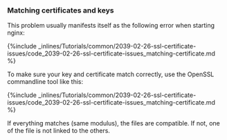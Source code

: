<!-- usedin: [ _legacy_docker/Tutorials] - post: -->


### Matching certificates and keys

This problem usually manifests itself as the following error when starting nginx:



{%include _inlines/Tutorials/common/2039-02-26-ssl-certificate-issues/code_2039-02-26-ssl-certificate-issues_matching-certificate.md %}




To make sure your key and certificate match correctly, use the OpenSSL commandline tool like this:



{%include _inlines/Tutorials/common/2039-02-26-ssl-certificate-issues/code_2039-02-26-ssl-certificate-issues_matching-certificate.md %}




If everything matches (same modulus), the files are compatible. If not, one of the file is not linked to the others.

